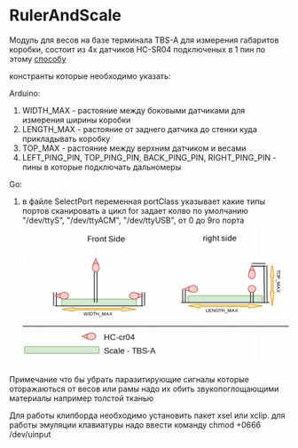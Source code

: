 # RulerAndScale
Модуль для весов на базе терминала TBS-A для измерения габаритов коробки, состоит из 4х датчиков HC-SR04 подключеных в 1 пин
по этому [способу](http://www.instructables.com/id/Hack-an-HC-SR04-to-a-3-pin-sensor/)

констранты которые необходимо указать:

Arduino:
1) WIDTH_MAX - растояние между боковыми датчиками для измерения ширины коробки
2) LENGTH_MAX - растояние от заднего датчика до стенки куда прикладывать коробку
3) TOP_MAX - растояние между верхним датчиком и весами
4) LEFT_PING_PIN, TOP_PING_PIN, BACK_PING_PIN, RIGHT_PING_PIN - пины в которые подключать дальномеры

Go: 
1) в файле SelectPort переменная portClass указывает какие типы портов сканировать а цикл for задает колво 
по умолчанию "/dev/ttyS", "/dev/ttyACM", "/dev/ttyUSB", от 0 до 9го порта
![Image alt](https://github.com/TrashPony/RulerAndScale/raw/master/image.png)

Примечание что бы убрать паразитирующие сигналы которые оторажаються от весов или рамы надо их обить 
звукопоглощающими материалы например толстой тканью

Для работы клипборда необходимо установить пакет xsel или xclip.
для работы эмуляции клавиатуры надо ввести команду chmod +0666 /dev/uinput 
